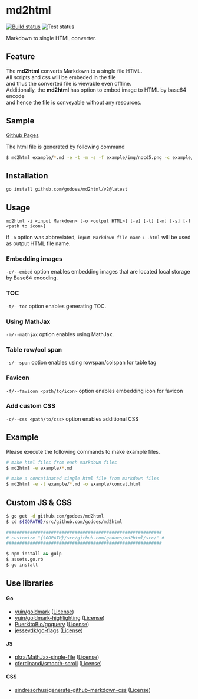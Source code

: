 # md2html

[![Build status](https://github.com/godoes/md2html/workflows/Build/badge.svg?branch=master)](https://github.com/godoes/md2html/actions?query=workflow%3ABuild+branch%3Amaster)
![Test status](https://github.com/godoes/md2html/workflows/Test/badge.svg?branch=master)

Markdown to single HTML converter.

## Feature

The **md2html** converts Markdown to a single file HTML.  
All scripts and css will be embeded in the file  
and thus the converted file is viewable even offline.  
Additionally, the **md2html** has option to embed image to HTML by base64 encode  
and hence the file is conveyable without any resources.

## Sample

[Github Pages](https://nocd5.github.io/md2html/index.html)

The html file is generated by following command

```bash
$ md2html example/*.md -e -t -m -s -f example/img/nocd5.png -c example/css/custom-css.css -o gh-pages/index.html
```

## Installation

`go install github.com/godoes/md2html/v2@latest`

## Usage

`md2html -i <input Markdown> [-o <output HTML>] [-e] [-t] [-m] [-s] [-f <path to icon>]`

if `-o` option was abbreviated, `input Markdown file name` + `.html` will be used as output HTML file name.

### Embedding images

`-e/--embed` option enables embedding images that are located local storage by Base64 encoding.

### TOC

`-t/--toc` option enables generating TOC.

### Using MathJax

`-m/--mathjax` option enables using MathJax.

### Table row/col span

`-s/--span` option enables using rowspan/colspan for table tag

### Favicon

`-f/--favicon <path/to/icon>` option enables embedding icon for favicon

### Add custom CSS

`-c/--css <path/to/css>` option enables additional CSS

## Example

Please execute the following commands to make example files.

```bash
# make html files from each markdown files
$ md2html -e example/*.md

# make a concatinated single html file from markdown files
$ md2html -e -t example/*.md -o example/concat.html
```

## Custom JS & CSS

```bash
$ go get -d github.com/godoes/md2html
$ cd ${GOPATH}/src/github.com/godoes/md2html

###########################################################
# customize "{$GOPATH}/src/github.com/godoes/md2html/src/" #
###########################################################

$ npm install && gulp
$ assets.go.rb
$ go install
```

## Use libraries

#### Go

- [yuin/goldmark](https://github.com/yuin/goldmark)
  ([License](https://raw.githubusercontent.com/yuin/goldmark/master/LICENSE))
- [yuin/goldmark-highlighting](https://github.com/yuin/goldmark-highlighting)
  ([License](https://raw.githubusercontent.com/yuin/goldmark-highlighting/master/LICENSE))
- [PuerkitoBio/goquery](https://github.com/PuerkitoBio/goquery)
  ([License](https://raw.githubusercontent.com/PuerkitoBio/goquery/master/LICENSE))
- [jessevdk/go-flags](https://github.com/jessevdk/go-flags)
  ([License](https://raw.githubusercontent.com/jessevdk/go-flags/master/LICENSE))

#### JS

- [pkra/MathJax-single-file](https://github.com/pkra/MathJax-single-file)
  ([License](https://raw.githubusercontent.com/pkra/MathJax-single-file/master/LICENSE))
- [cferdinandi/smooth-scroll](https://github.com/cferdinandi/smooth-scroll)
  ([License](https://raw.githubusercontent.com/cferdinandi/smooth-scroll/master/LICENSE.md))

#### CSS
- [sindresorhus/generate-github-markdown-css](https://github.com/sindresorhus/generate-github-markdown-css)
  ([License](https://raw.githubusercontent.com/sindresorhus/generate-github-markdown-css/master/license))
